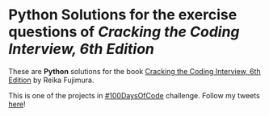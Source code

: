 # Python Solutions for the exercise questions of *Cracking the Coding Interview, 6th Edition*

These are **Python** solutions for the book [Cracking the Coding Interview, 6th Edition](https://www.careercup.com/book) by Reika Fujimura. 

This is one of the projects in [#100DaysOfCode](https://www.100daysofcode.com/) challenge. Follow my tweets [here](https://twitter.com/reikafujimura)!